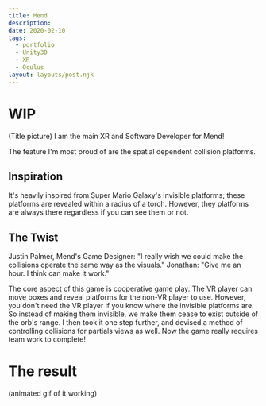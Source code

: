 ```yaml
---
title: Mend
description: 
date: 2020-02-10
tags:
  - portfolio
  - Unity3D
  - XR
  - Oculus
layout: layouts/post.njk
---
```

# WIP
(Title picture)
I am the main XR and Software Developer for Mend!  

The feature I'm most proud of are the spatial dependent collision platforms.  

## Inspiration
It's heavily inspired from Super Mario Galaxy's invisible platforms; these platforms are revealed within a radius of a torch. However, they platforms are always there regardless if you can see them or not.

## The Twist
Justin Palmer, Mend's Game Designer:  "I really wish we could make the collisions operate the same way as the visuals."
Jonathan: "Give me an hour. I think can make it work."

The core aspect of this game is cooperative game play. The VR player can move boxes and reveal platforms for the non-VR player to use. However, you don't need the VR player if you know where the invisible platforms are.
So instead of making them invisible, we make them cease to exist outside of the orb's range.  I then took it one step further, and devised a method of controlling collisions for partials views as well.
Now the game really requires team work to complete!


# The result
(animated gif of it working)
